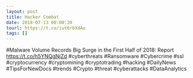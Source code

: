 ```yaml
---
layout: post
title: Hacker Combat
date: 2018-07-13 00:00:20
tourl: https://t.co/iut6rbXdAu
tags: []
---
```

#Malware Volume Records Big Surge in the First Half of 2018: Report
https://t.co/h5YNQgNjZd
#cyberthreats #Ransomware #Cybercrime #ssl #cryptocurrency #cryptomining #cryptotrading #hacking #DailyNews #TipsForNewDocs #trends #Crypto #threat #cyberattacks #DataAnalytics